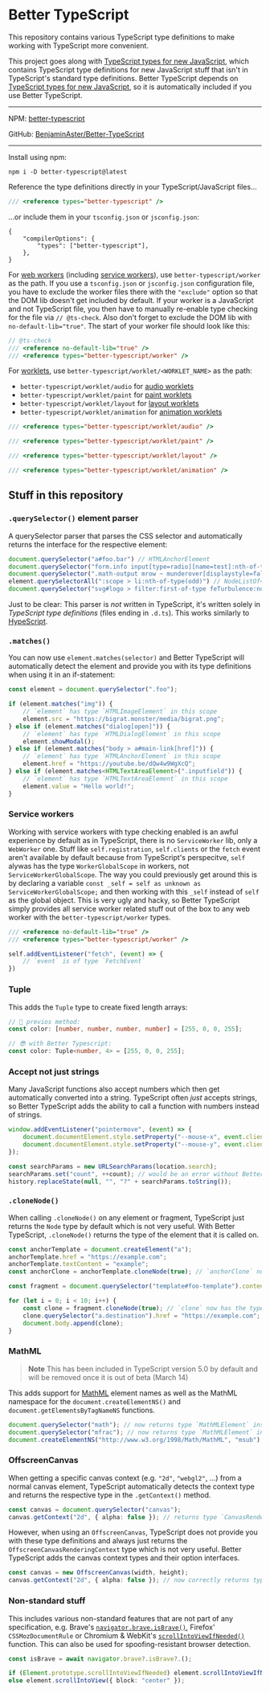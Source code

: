 
# Better TypeScript

This repository contains various TypeScript type definitions to make working with TypeScript more convenient.

This project goes along with [TypeScript types for new JavaScript](https://github.com/BenjaminAster/TypeScript-types-for-new-JavaScript), which contains TypeScript type definitions for new JavaScript stuff that isn't in TypeScript's standard type definitions. Better TypeScript depends on [TypeScript types for new JavaScript](https://github.com/BenjaminAster/TypeScript-types-for-new-JavaScript), so it is automatically included if you use Better TypeScript.

---

NPM: [better-typescript](https://www.npmjs.com/package/better-typescript)

GitHub: [BenjaminAster/Better-TypeScript](https://github.com/BenjaminAster/Better-TypeScript)

---

Install using npm:

```shell
npm i -D better-typescript@latest
```

Reference the type definitions directly in your TypeScript/JavaScript files...

```javascript
/// <reference types="better-typescript" />
```

...or include them in your `tsconfig.json` or `jsconfig.json`:

```jsonc
{
	"compilerOptions": {
		"types": ["better-typescript"],
	},
}
```

For [web workers](https://developer.mozilla.org/en-US/docs/Web/API/Web_Workers_API/Using_web_workers) (including [service workers](https://developer.mozilla.org/en-US/docs/Web/API/Service_Worker_API)), use `better-typescript/worker` as the path. If you use a `tsconfig.json` or `jsconfig.json` configuration file, you have to exclude the worker files there with the `"exclude"` option so that the DOM lib doesn't get included by default. If your worker is a JavaScript and not TypeScript file, you then have to manually re-enable type checking for the file via `// @ts-check`. Also don't forget to exclude the DOM lib with `no-default-lib="true"`. The start of your worker file should look like this:

```javascript
// @ts-check
/// <reference no-default-lib="true" />
/// <reference types="better-typescript/worker" />
```

For [worklets](https://developer.mozilla.org/en-US/docs/Web/API/Worklet), use `better-typescript/worklet/<WORKLET_NAME>` as the path:
 - `better-typescript/worklet/audio` for [audio worklets](https://developer.mozilla.org/en-US/docs/Web/API/AudioWorklet)
 - `better-typescript/worklet/paint` for [paint worklets](https://developer.mozilla.org/en-US/docs/Web/API/PaintWorklet)
 - `better-typescript/worklet/layout` for [layout worklets](https://github.com/w3c/css-houdini-drafts/blob/main/css-layout-api/EXPLAINER.md)
 - `better-typescript/worklet/animation` for [animation worklets](https://github.com/w3c/css-houdini-drafts/blob/main/css-animation-worklet-1/README.md)
```javascript
/// <reference types="better-typescript/worklet/audio" />
```
```javascript
/// <reference types="better-typescript/worklet/paint" />
```
```javascript
/// <reference types="better-typescript/worklet/layout" />
```
```javascript
/// <reference types="better-typescript/worklet/animation" />
```

## Stuff in this repository

### `.querySelector()` element parser

A querySelector parser that parses the CSS selector and automatically returns the interface for the respective element:

```typescript
document.querySelector("a#foo.bar") // HTMLAnchorElement
document.querySelector("form.info input[type=radio][name=test]:nth-of-type(even)") // HTMLInputElement
document.querySelector(".math-output mrow ~ munderover[displaystyle=false]") // MathMLElement
element.querySelectorAll(":scope > li:nth-of-type(odd)") // NodeListOf<HTMLLIElement>
document.querySelector("svg#logo > filter:first-of-type feTurbulence:not([type=fractalNoise])") // SVGFETurbulenceElement
```

Just to be clear: This parser is _not_ written in TypeScript, it's written solely in _TypeScript type definitions_ (files ending in `.d.ts`). This works similarly to [HypeScript](https://github.com/ronami/HypeScript).

### `.matches()`

You can now use `element.matches(selector)` and Better TypeScript will automatically detect the element and provide you with its type definitions when using it in an if-statement:

```typescript
const element = document.querySelector(".foo");

if (element.matches("img")) {
	// `element` has type `HTMLImageElement` in this scope
	element.src = "https://bigrat.monster/media/bigrat.png";
} else if (element.matches("dialog[open]")) {
	// `element` has type `HTMLDialogElement` in this scope
	element.showModal();
} else if (element.matches("body > a#main-link[href]")) {
	// `element` has type `HTMLAnchorElement` in this scope
	element.href = "https://youtube.be/dQw4w9WgXcQ";
} else if (element.matches<HTMLTextAreaElement>(".inputfield")) {
	// `element` has type `HTMLTextAreaElement` in this scope
	element.value = "Hello world!";
}
```

### Service workers

Working with service workers with type checking enabled is an awful experience by default as in TypeScript, there is no `ServiceWorker` lib, only a `WebWorker` one. Stuff like `self.registration`, `self.clients` or the `fetch` event aren't available by default because from TypeScript's perspecitve, `self` alywas has the type `WorkerGlobalScope` in workers, not `ServiceWorkerGlobalScope`. The way you could previously get around this is by declaring a variable `const _self = self as unknown as ServiceWorkerGlobalScope;` and then working with this `_self` instead of `self` as the global object. This is very ugly and hacky, so Better TypeScript simply provides all service worker related stuff out of the box to any web worker with the `better-typescript/worker` types.

```typescript
/// <reference no-default-lib="true" />
/// <reference types="better-typescript/worker" />

self.addEventListener("fetch", (event) => {
	// `event` is of type `FetchEvent`
})
```

### Tuple

This adds the `Tuple` type to create fixed length arrays:

```typescript
// 💩 previos method:
const color: [number, number, number, number] = [255, 0, 0, 255];

// 😎 with Better Typescript:
const color: Tuple<number, 4> = [255, 0, 0, 255];
```

### Accept not just strings

Many JavaScript functions also accept numbers which then get automatically converted into a string. TypeScript often _just_ accepts strings, so Better TypeScript adds the ability to call a function with numbers instead of strings.

```typescript
window.addEventListener("pointermove", (event) => {
	document.documentElement.style.setProperty("--mouse-x", event.clientX); // would be an error without Better TypeScript
	document.documentElement.style.setProperty("--mouse-y", event.clientY);
});
```

```typescript
const searchParams = new URLSearchParams(location.search);
searchParams.set("count", ++count); // would be an error without Better TypeScript
history.replaceState(null, "", "?" + searchParams.toString());
```

### `.cloneNode()`

When calling `.cloneNode()` on any element or fragment, TypeScript just returns the `Node` type by default which is not very useful. With Better TypeScript, `.cloneNode()` returns the type of the element that it is called on.

```typescript
const anchorTemplate = document.createElement("a");
anchorTemplate.href = "https://example.com";
anchorTemplate.textContent = "example";
const anchorClone = anchorTemplate.cloneNode(true); // `anchorClone` now has the type `HTMLAnchorElement` instead of just `Node`
```

```typescript
const fragment = document.querySelector("template#foo-template").content;

for (let i = 0; i < 10; i++) {
	const clone = fragment.cloneNode(true); // `clone` now has the type `DocumentFragment` instead of just `Node`
	clone.querySelector("a.destination").href = "https://example.com";
	document.body.append(clone);
}
```

### MathML

> **Note**
> This has been included in TypeScript version 5.0 by default and will be removed once it is out of beta (March 14)

This adds support for [MathML](https://developer.mozilla.org/en-US/docs/Web/MathML) element names as well as the MathML namespace for the `document.createElementNS()` and `document.getElementsByTagNameNS` functions.

```typescript
document.querySelector("math"); // now returns type `MathMLElement` instead of `Element`
document.querySelector("mfrac"); // now returns type `MathMLElement` instead of `Element`
document.createElementNS("http://www.w3.org/1998/Math/MathML", "msub"); // now returns type `MathMLElement` instead of `Element`
```

### OffscreenCanvas

When getting a specific canvas context (e.g. `"2d"`, `"webgl2"`, ...) from a normal canvas element, TypeScript automatically detects the context type and returns the respective type in the `.getContext()` method.

```typescript
const canvas = document.querySelector("canvas");
canvas.getContext("2d", { alpha: false }); // returns type `CanvasRenderingContext2D` & the options parameter is of type `CanvasRenderingContext2DSettings`
```

However, when using an `OffscreenCanvas`, TypeScript does not provide you with these type definitions and always just returns the `OffscreenCanvasRenderingContext` type which is not very useful. Better TypeScript adds the canvas context types and their option interfaces.

```typescript
const canvas = new OffscreenCanvas(width, height);
canvas.getContext("2d", { alpha: false }); // now correctly returns type `CanvasRenderingContext2D` & the options parameter is of type `OffscreenCanvasRenderingContext2DSettings`
```

### Non-standard stuff

This includes various non-standard features that are not part of any specification, e.g. Brave's [`navigator.brave.isBrave()`](https://github.com/brave/brave-browser/issues/8216#issuecomment-590184398), Firefox' `CSSMozDocumentRule` or Chromium & WebKit's [`scrollIntoViewIfNeeded()`](https://developer.mozilla.org/en-US/docs/Web/API/Element/scrollIntoViewIfNeeded) function. This can also be used for spoofing-resistant browser detection.

```typescript
const isBrave = await navigator.brave?.isBrave?.();
```

```typescript
if (Element.prototype.scrollIntoViewIfNeeded) element.scrollIntoViewIfNeeded(true);
else element.scrollIntoView({ block: "center" });
```
